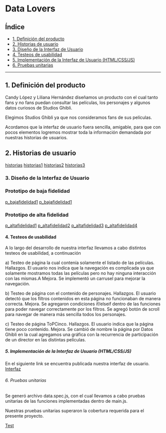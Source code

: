 # Data Lovers

## Índice

* [1. Definición del producto ](#1-definición-del-producto)
* [2. Historias de usuario](#2-Historias-usuario)
* [3. Diseño de la Interfaz de Usuario](#3-Diseño-de-la-Interfaz-de-Usuario)
* [4. Testeos de usabilidad](#4-Testeos-de-usabilidad)
* [5. Implementación de la Interfaz de Usuario (HTML/CSS/JS)](#5-Implementación-de-la-Interfaz-de-Usuario-(HTML/CSS/JS))
* [6. Pruebas unitarias](#6-Pruebas-unitarias)

***
## 1. Definición del producto

Candy López y Liliana Hernández diseñamos un producto con el cual tanto fans y no fans 
puedan consultar las películas, los personajes y algunos datos curiosos de Studios Ghibli.

Elegimos Studios Ghibli ya que nos consideramos fans de sus películas.

Acordamos que la interfaz de usuario fuera sencilla, amigable, para que con pocos elementos logremos mostrar toda la información demandada por nuestras historias de usuarios.

## 2. Historias de usuario

[historias](image/HistoriasdeUsuario.jpg)
[historias1](image/HistoriasdeUsuario1.jpg)
[historias2](image/HistoriasdeUsuario2.jpg)
[historias3](image/HistoriasdeUsuario3.jpg)


### 3. Diseño de la Interfaz de Usuario

### Prototipo de baja fidelidad

[p_bajafidelidad1](image/Prototipobajafidelidad1.JPG)
[p_bajafidelidad1](image/Prototipobajafidelidad2.JPG)

### Prototipo de alta fidelidad

[p_altafidelidad1](image/Prototipoaltafidelidad1.JPG)
[p_altafidelidad2](image/Prototipoaltafidelidad2.JPG)
[p_altafidelidad3](image/Prototipoaltafidelidad3.JPG)
[p_altafidelidad4](image/Prototipoaltafidelidad4.JPG)



#### 4. Testeos de usabilidad

A lo largo del desarrollo de nuestra interfaz llevamos a cabo distintos testeos de usabilidad, a continuación 

a) Testeo de página la cual contenía solamente el listado de las películas.
Hallazgos. El usuario nos indica que la navegación es complicada ya que solamente mostramos todas las películas pero no hay ninguna interacción con las mismas.A
Mejora. Se implementó un carrusel para mejorar  la navegación.

b) Testeo de página con el contenido de personajes.
Hallazgos. El usuario detectó que los filtros contenidos en esta página no funcionaban de manera correcta.
Mejora. Se agregaron condiciones if/elseif dentro de las funciones para poder navegar correctamente por los filtros.
Se agregó botón de scroll para navegar de manera más sencilla todos los personajes.

c) Testeo de página ToPCinco.
Hallazgos. El usuario indica que la página tiene poco contenido.
Mejora. Se cambió de nombre la página por Datos Ghibli en la cual agregamos una gráfica con la recurrencia de participación de un director en las distintas películas.

##### 5. Implementación de la Interfaz de Usuario (HTML/CSS/JS)

En el siguiente link se encuentra publicada nuestra interfaz de usuario.
[Interfaz](https://candycoding.github.io/CDMX012-data-lovers/src/)


###### 6. Pruebas unitarias

Se generó archivo data.spec.js, con el cual llevamos a cabo pruebas unitarias de las funciones implementadas dentro de main.js.

Nuestras pruebas unitarias superaron la cobertura requerida para el presente proyecto.

[Test](image/CapturaPantalla.png)